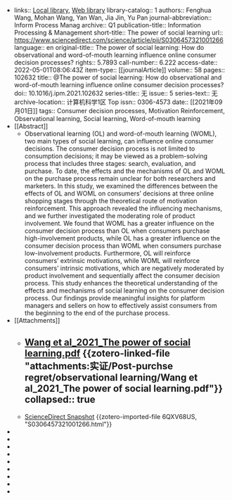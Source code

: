 - links:: [Local library](zotero://select/library/items/K8QQ6MBZ), [Web library](https://www.zotero.org/users/7215072/items/K8QQ6MBZ)
  library-catalog:: 1
  authors:: Fenghua Wang, Mohan Wang, Yan Wan, Jia Jin, Yu Pan
  journal-abbreviation:: Inform Process Manag
  archive:: Q1
  publication-title:: Information Processing & Management
  short-title:: The power of social learning
  url:: https://www.sciencedirect.com/science/article/pii/S0306457321001266
  language:: en
  original-title:: The power of social learning: How do observational and word-of-mouth learning influence online consumer decision processes?
  rights:: 5.7893
  call-number:: 6.222
  access-date:: 2022-05-01T08:06:43Z
  item-type:: [[journalArticle]]
  volume:: 58
  pages:: 102632
  title:: @The power of social learning: How do observational and word-of-mouth learning influence online consumer decision processes?
  doi:: 10.1016/j.ipm.2021.102632
  series-title:: 无
  issue:: 5
  series-text:: 无
  archive-location:: 计算机科学1区 Top
  issn:: 0306-4573
  date:: [[2021年09月01日]]
  tags:: Consumer decision processes, Motivation Reinforcement, Observational learning, Social learning, Word-of-mouth learning
- [[Abstract]]
	- Observational learning (OL) and word-of-mouth learning (WOML), two main types of social learning, can influence online consumer decisions. The consumer decision process is not limited to consumption decisions; it may be viewed as a problem-solving process that includes three stages: search, evaluation, and purchase. To date, the effects and the mechanisms of OL and WOML on the purchase process remain unclear for both researchers and marketers. In this study, we examined the differences between the effects of OL and WOML on consumers’ decisions at three online shopping stages through the theoretical route of motivation reinforcement. This approach revealed the influencing mechanisms, and we further investigated the moderating role of product involvement. We found that WOML has a greater influence on the consumer decision process than OL when consumers purchase high-involvement products, while OL has a greater influence on the consumer decision process than WOML when consumers purchase low-involvement products. Furthermore, OL will reinforce consumers’ extrinsic motivations, while WOML will reinforce consumers’ intrinsic motivations, which are negatively moderated by product involvement and sequentially affect the consumer decision process. This study enhances the theoretical understanding of the effects and mechanisms of social learning on the consumer decision process. Our findings provide meaningful insights for platform managers and sellers on how to effectively assist consumers from the beginning to the end of the purchase process.
- [[Attachments]]
	- [Wang et al_2021_The power of social learning.pdf](zotero://select/library/items/DKJAYAXD) {{zotero-linked-file "attachments:实证/Post-purchse regret/observational learning/Wang et al_2021_The power of social learning.pdf"}}
	  collapsed:: true
		-
	- [ScienceDirect Snapshot](https://www.sciencedirect.com/science/article/pii/S0306457321001266) {{zotero-imported-file 6QXV68US, "S0306457321001266.html"}}
-
-
-
-
-
-
-
-
-
